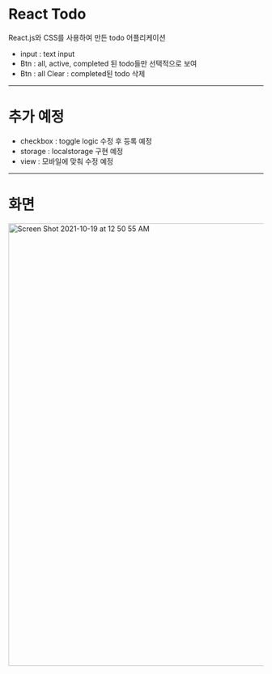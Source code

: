 # React Todo
React.js와 CSS를 사용하여 만든 todo 어플리케이션 
- input : text input 
- Btn : all, active, completed 된 todo들만 선택적으로 보여
- Btn : all Clear : completed된 todo 삭제
---
# 추가 예정
- checkbox : toggle logic 수정 후 등록 예정
- storage : localstorage 구현 예정
- view : 모바일에 맞춰 수정 예정 
---
# 화면
<img width="873" alt="Screen Shot 2021-10-19 at 12 50 55 AM" src="https://user-images.githubusercontent.com/34102064/137765797-e6cdd389-1e09-4351-84b0-46ae428e6d5a.png">

